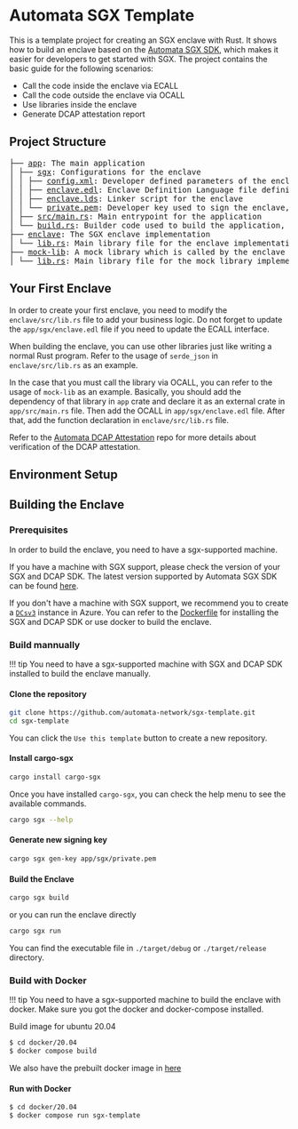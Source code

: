 # Automata SGX Template
This is a template project for creating an SGX enclave with Rust. It shows how to build an enclave based on the [Automata SGX SDK](https://github.com/automata-network/automata-sgx-sdk/tree/main), which makes it easier for developers to get started with SGX. The project contains the basic guide for the following scenarios:
- Call the code inside the enclave via ECALL
- Call the code outside the enclave via OCALL
- Use libraries inside the enclave
- Generate DCAP attestation report

## Project Structure
<pre>
├── <a href="./app/">app</a>: The main application
│ ├── <a href="./app/sgx">sgx</a>: Configurations for the enclave
│ │ ├── <a href="./app/sgx/config.xml">config.xml</a>: Developer defined parameters of the enclave
│ │ ├── <a href="./app/sgx/enclave.edl">enclave.edl</a>: Enclave Definition Language file defining the enclave interface
│ │ ├── <a href="./app/sgx/enclave.lds">enclave.lds</a>: Linker script for the enclave
│ │ └── <a href="./app/sgx/private.pem">private.pem</a>: Developer key used to sign the enclave, do not use this key to sign your enclave in production, please use your own key
│ ├── <a href="./app/src/main.rs">src/main.rs</a>: Main entrypoint for the application
│ └── <a href="./app/build.rs">build.rs</a>: Builder code used to build the application, you don't need change it
├── <a href="./enclave/">enclave</a>: The SGX enclave implementation
│ └── <a href="./enclave/src/lib.rs">lib.rs</a>: Main library file for the enclave implementation
├── <a href="./mock-lib/">mock-lib</a>: A mock library which is called by the enclave via OCALL
│ └── <a href="./mock-lib/src/lib.rs">lib.rs</a>: Main library file for the mock library implementation
</pre>

## Your First Enclave
In order to create your first enclave, you need to modify the `enclave/src/lib.rs` file to add your business logic. Do not forget to update the `app/sgx/enclave.edl` file if you need to update the ECALL interface.

When building the enclave, you can use other libraries just like writing a normal Rust program. Refer to the usage of `serde_json` in `enclave/src/lib.rs` as an example. 

In the case that you must call the library via OCALL, you can refer to the usage of `mock-lib` as an example. Basically, you should add the dependency of that library in `app` crate and declare it as an external crate in `app/src/main.rs` file. Then add the OCALL in `app/sgx/enclave.edl` file. After that, add the function declaration in `enclave/src/lib.rs` file.

Refer to the [Automata DCAP Attestation](https://github.com/automata-network/automata-dcap-attestation) repo for more details about verification of the DCAP attestation.

## Environment Setup


## Building the Enclave
### Prerequisites
In order to build the enclave, you need to have a sgx-supported machine.

If you have a machine with SGX support, please check the version of your SGX and DCAP SDK. The latest version supported by Automata SGX SDK can be found [here](https://github.com/automata-network/automata-sgx-sdk/tree/main).

If you don't have a machine with SGX support, we recommend you to create a [`DCsv3`](https://learn.microsoft.com/en-us/azure/virtual-machines/sizes/general-purpose/dcsv3-series?tabs=sizebasic) instance in Azure. You can refer to the [Dockerfile](./docker/) for installing the SGX and DCAP SDK or use docker to build the enclave.

### Build mannually
!!! tip
    You need to have a sgx-supported machine with SGX and DCAP SDK installed to build the enclave manually.
#### Clone the repository
```bash
git clone https://github.com/automata-network/sgx-template.git
cd sgx-template
```
You can click the `Use this template` button to create a new repository.

#### Install cargo-sgx
```bash
cargo install cargo-sgx
```
Once you have installed `cargo-sgx`, you can check the help menu to see the available commands.
```bash
cargo sgx --help
```

#### Generate new signing key

```bash
cargo sgx gen-key app/sgx/private.pem
```

#### Build the Enclave

```bash
cargo sgx build
```
or you can run the enclave directly
```bash
cargo sgx run
```
You can find the executable file in `./target/debug` or `./target/release` directory.

### Build with Docker

!!! tip
    You need to have a sgx-supported machine to build the enclave with docker. Make sure you got the docker and docker-compose installed.

Build image for ubuntu 20.04
```bash
$ cd docker/20.04
$ docker compose build
```

We also have the prebuilt docker image in [here](https://github.com/automata-network/sgx-template/pkgs/container/sgx-template)

#### Run with Docker

```bash
$ cd docker/20.04
$ docker compose run sgx-template
```
